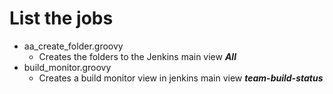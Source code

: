 # List the jobs

* aa_create_folder.groovy
    + Creates the folders to the Jenkins main view ***All***
* build_monitor.groovy
    + Creates a build monitor view in jenkins main view ***team-build-status***

